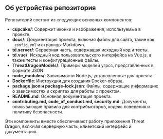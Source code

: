 ## Об устройстве репозитория

Репозиторий состоит из следующих основных компонентов:

- **cupcake/**: Содержит иконки и изображения, используемые в проекте.
- **docs/**: Документация проекта, включая файлы для сайта, такие как `_config.yml` и страницы Markdown.
- **td.server/**: Серверная часть, содержащая исходный код и тесты.
- **td.vue/**: Исходный код пользовательского интерфейса на Vue.js, а также тесты и конфигурационные файлы.
- **ThreatDragonModels/**: Примеры моделей угроз, представленных в формате JSON.
- **node_modules/**: Зависимости Node.js, установленные для проекта.
- **Dockerfile**: Инструкция для создания Docker-образа.
- **package.json и package-lock.json**: Файлы, содержащие информацию о зависимостях и скриптах для работы с проектом.
- **README.md**: Основная документация проекта.
- **contributing.md, code_of_conduct.md, security.md**: Документы, описывающие правила для контрибьюторов, кодекс поведения и политику безопасности.

Эти компоненты вместе обеспечивают работу приложения Threat Dragon, включая серверную часть, клиентский интерфейс и документацию.

